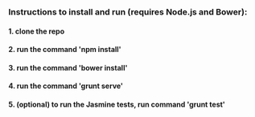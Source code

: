### Instructions to install and run (requires Node.js and Bower):
#### 1. clone the repo
#### 2. run the command 'npm install'
#### 3. run the command 'bower install'
#### 4. run the command 'grunt serve'
#### 5. (optional) to run the Jasmine tests, run command 'grunt test' 
